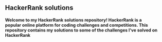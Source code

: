 ## HackerRank solutions

#### Welcome to my HackerRank solutions repository! HackerRank is a popular online platform for coding challenges and competitions. This repository contains my solutions to some of the challenges I've solved on HackerRank
